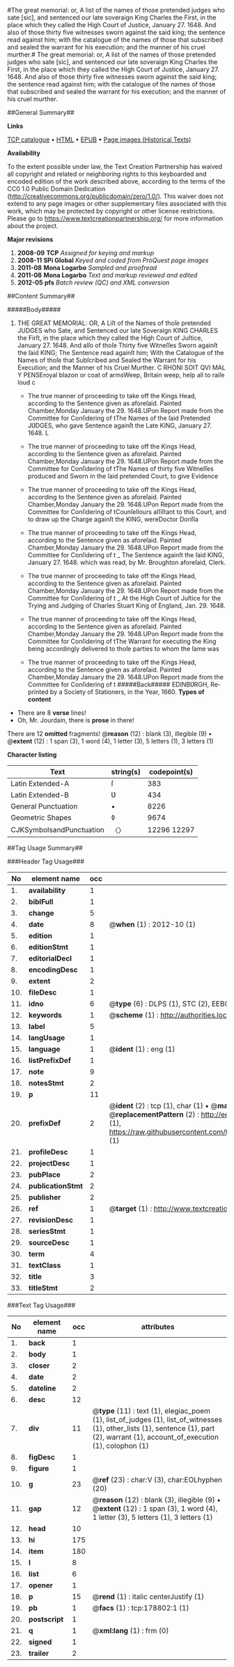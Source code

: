 #The great memorial: or, A list of the names of those pretended judges who sate [sic], and sentenced our late soveraign King Charles the First, in the place which they called the High Court of Justice, January 27. 1648. And also of those thirty five witnesses sworn against the said king; the sentence read against him; with the catalogue of the names of those that subscribed and sealed the warrant for his execution; and the manner of his cruel murther.#
The great memorial: or, A list of the names of those pretended judges who sate [sic], and sentenced our late soveraign King Charles the First, in the place which they called the High Court of Justice, January 27. 1648. And also of those thirty five witnesses sworn against the said king; the sentence read against him; with the catalogue of the names of those that subscribed and sealed the warrant for his execution; and the manner of his cruel murther.

##General Summary##

**Links**

[TCP catalogue](http://www.ota.ox.ac.uk/tcp/)  • 
[HTML](http://tei.it.ox.ac.uk/tcp/Texts-HTML/free/B03/B03513.html)  • 
[EPUB](http://tei.it.ox.ac.uk/tcp/Texts-EPUB/free/B03/B03513.epub) • 
[Page images (Historical Texts)](https://historicaltexts.jisc.ac.uk/eebo-52528825e)

**Availability**

To the extent possible under law, the Text Creation Partnership has waived all copyright and related or neighboring rights to this keyboarded and encoded edition of the work described above, according to the terms of the CC0 1.0 Public Domain Dedication (http://creativecommons.org/publicdomain/zero/1.0/). This waiver does not extend to any page images or other supplementary files associated with this work, which may be protected by copyright or other license restrictions. Please go to https://www.textcreationpartnership.org/ for more information about the project.

**Major revisions**

1. __2008-09__ __TCP__ *Assigned for keying and markup*
1. __2008-11__ __SPi Global__ *Keyed and coded from ProQuest page images*
1. __2011-08__ __Mona Logarbo__ *Sampled and proofread*
1. __2011-08__ __Mona Logarbo__ *Text and markup reviewed and edited*
1. __2012-05__ __pfs__ *Batch review (QC) and XML conversion*

##Content Summary##

#####Body#####

1. THE GREAT MEMORIAL: OR, A Liſt of the Names of thoſe pretended JUDGES who Sate, and Sentenced our late Soveraign KING CHARLES the Firſt, in the place which they called the High Court of Juſtice, January 27. 1648. And alſo of thoſe Thirty five Witneſſes Sworn againſt the ſaid KING; The Sentence read againſt him; With the Catalogue of the Names of thoſe that Subſcribed and Sealed the Warrant for his Execution; and the Manner of his Cruel Murther.
C RHONI SOIT QVI MAL Y PENSEroyal blazon or coat of armsWeep, Britain weep, help all to raiſe loud c
      * The true manner of proceeding to take off the Kings Head, according to the Sentence given as aforeſaid.
Painted Chamber,Monday January the 29. 1648.UPon Report made from the Committee for Conſidering of tThe Names of the ſaid Pretended JƲDGES, who gave Sentence againſt the Late KING, January 27. 1648. L
      * The true manner of proceeding to take off the Kings Head, according to the Sentence given as aforeſaid.
Painted Chamber,Monday January the 29. 1648.UPon Report made from the Committee for Conſidering of tThe Names of thirty five Witneſſes produced and Sworn in the ſaid pretended Court, to give Evidence 
      * The true manner of proceeding to take off the Kings Head, according to the Sentence given as aforeſaid.
Painted Chamber,Monday January the 29. 1648.UPon Report made from the Committee for Conſidering of tCounſellours aſſiſtant to this Court, and to draw up the Charge againſt the KING, wereDoctor Doriſla
      * The true manner of proceeding to take off the Kings Head, according to the Sentence given as aforeſaid.
Painted Chamber,Monday January the 29. 1648.UPon Report made from the Committee for Conſidering of t
    _ The Sentence againſt the ſaid KING, January 27. 1648. which was read, by Mr. Broughton aforeſaid, Clerk.

      * The true manner of proceeding to take off the Kings Head, according to the Sentence given as aforeſaid.
Painted Chamber,Monday January the 29. 1648.UPon Report made from the Committee for Conſidering of t
    _ At the High Court of Juſtice for the Trying and Judging of Charles Stuart King of England, Jan. 29. 1648.

      * The true manner of proceeding to take off the Kings Head, according to the Sentence given as aforeſaid.
Painted Chamber,Monday January the 29. 1648.UPon Report made from the Committee for Conſidering of tThe Warrant for executing the King being accordingly delivered to thoſe parties to whom the ſame was
      * The true manner of proceeding to take off the Kings Head, according to the Sentence given as aforeſaid.
Painted Chamber,Monday January the 29. 1648.UPon Report made from the Committee for Conſidering of t
#####Back#####
EDINBƲRGH, Re-printed by a Society of Stationers, in the Year, 1660.
**Types of content**

  * There are 8 **verse** lines!
  * Oh, Mr. Jourdain, there is **prose** in there!

There are 12 **omitted** fragments! 
 @__reason__ (12) : blank (3), illegible (9)  •  @__extent__ (12) : 1 span (3), 1 word (4), 1 letter (3), 5 letters (1), 3 letters (1)

**Character listing**


|Text|string(s)|codepoint(s)|
|---|---|---|
|Latin Extended-A|ſ|383|
|Latin Extended-B|Ʋ|434|
|General Punctuation|•|8226|
|Geometric Shapes|◊|9674|
|CJKSymbolsandPunctuation|〈〉|12296 12297|

##Tag Usage Summary##

###Header Tag Usage###

|No|element name|occ|attributes|
|---|---|---|---|
|1.|__availability__|1||
|2.|__biblFull__|1||
|3.|__change__|5||
|4.|__date__|8| @__when__ (1) : 2012-10 (1)|
|5.|__edition__|1||
|6.|__editionStmt__|1||
|7.|__editorialDecl__|1||
|8.|__encodingDesc__|1||
|9.|__extent__|2||
|10.|__fileDesc__|1||
|11.|__idno__|6| @__type__ (6) : DLPS (1), STC (2), EEBO-CITATION (1), OCLC (1), VID (1)|
|12.|__keywords__|1| @__scheme__ (1) : http://authorities.loc.gov/ (1)|
|13.|__label__|5||
|14.|__langUsage__|1||
|15.|__language__|1| @__ident__ (1) : eng (1)|
|16.|__listPrefixDef__|1||
|17.|__note__|9||
|18.|__notesStmt__|2||
|19.|__p__|11||
|20.|__prefixDef__|2| @__ident__ (2) : tcp (1), char (1)  •  @__matchPattern__ (2) : ([0-9\-]+):([0-9IVX]+) (1), (.+) (1)  •  @__replacementPattern__ (2) : http://eebo.chadwyck.com/downloadtiff?vid=$1&page=$2 (1), https://raw.githubusercontent.com/textcreationpartnership/Texts/master/tcpchars.xml#$1 (1)|
|21.|__profileDesc__|1||
|22.|__projectDesc__|1||
|23.|__pubPlace__|2||
|24.|__publicationStmt__|2||
|25.|__publisher__|2||
|26.|__ref__|1| @__target__ (1) : http://www.textcreationpartnership.org/docs/. (1)|
|27.|__revisionDesc__|1||
|28.|__seriesStmt__|1||
|29.|__sourceDesc__|1||
|30.|__term__|4||
|31.|__textClass__|1||
|32.|__title__|3||
|33.|__titleStmt__|2||


###Text Tag Usage###

|No|element name|occ|attributes|
|---|---|---|---|
|1.|__back__|1||
|2.|__body__|1||
|3.|__closer__|2||
|4.|__date__|2||
|5.|__dateline__|2||
|6.|__desc__|12||
|7.|__div__|11| @__type__ (11) : text (1), elegiac_poem (1), list_of_judges (1), list_of_witnesses (1), other_lists (1), sentence (1), part (2), warrant (1), account_of_execution (1), colophon (1)|
|8.|__figDesc__|1||
|9.|__figure__|1||
|10.|__g__|23| @__ref__ (23) : char:V (3), char:EOLhyphen (20)|
|11.|__gap__|12| @__reason__ (12) : blank (3), illegible (9)  •  @__extent__ (12) : 1 span (3), 1 word (4), 1 letter (3), 5 letters (1), 3 letters (1)|
|12.|__head__|10||
|13.|__hi__|175||
|14.|__item__|180||
|15.|__l__|8||
|16.|__list__|6||
|17.|__opener__|1||
|18.|__p__|15| @__rend__ (1) : italic centerJustify (1)|
|19.|__pb__|1| @__facs__ (1) : tcp:178802:1 (1)|
|20.|__postscript__|1||
|21.|__q__|1| @__xml:lang__ (1) : frm (0)|
|22.|__signed__|1||
|23.|__trailer__|2||

